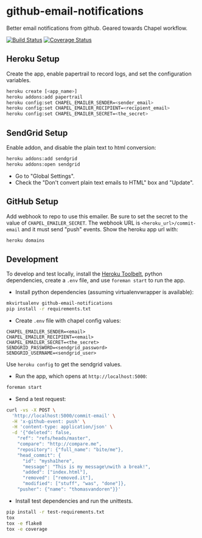 github-email-notifications
==========================

Better email notifications from github. Geared towards Chapel workflow.

[![Build Status](https://travis-ci.org/thomasvandoren/github-email-notifications.svg?branch=master)](https://travis-ci.org/thomasvandoren/github-email-notifications) [![Coverage Status](https://coveralls.io/repos/thomasvandoren/github-email-notifications/badge.svg?branch=master)](https://coveralls.io/r/thomasvandoren/github-email-notifications?branch=master)



Heroku Setup
------------

Create the app, enable papertrail to record logs, and set the configuration
variables.

```bash
heroku create [<app_name>]
heroku addons:add papertrail
heroku config:set CHAPEL_EMAILER_SENDER=<sender_email>
heroku config:set CHAPEL_EMAILER_RECIPIENT=<recipient_email>
heroku config:set CHAPEL_EMAILER_SECRET=<the_secret>
```

SendGrid Setup
--------------

Enable addon, and disable the plain text to html conversion:

```bash
heroku addons:add sendgrid
heroku addons:open sendgrid
```

* Go to "Global Settings".
* Check the "Don't convert plain text emails to HTML" box and "Update".

GitHub Setup
------------

Add webhook to repo to use this emailer. Be sure to set the secret to the value
of `CHAPEL_EMAILER_SECRET`. The webhook URL is `<heroku_url>/commit-email` and
it must send "push" events. Show the heroku app url with:

```bash
heroku domains
```

Development
-----------

To develop and test locally, install the [Heroku Toolbelt][0], python
dependencies, create a `.env` file, and use `foreman start` to run the app.

* Install python dependencies (assuming virtualenvwrapper is available):

```bash
mkvirtualenv github-email-notifications
pip install -r requirements.txt
```

* Create `.env` file with chapel config values:

```
CHAPEL_EMAILER_SENDER=<email>
CHAPEL_EMAILER_RECIPIENT=<email>
CHAPEL_EMAILER_SECRET=<the_secret>
SENDGRID_PASSWORD=<sendgrid_password>
SENDGRID_USERNAME=<sendgrid_user>
```

Use `heroku config` to get the sendgrid values.

* Run the app, which opens at `http://localhost:5000`:

```bash
foreman start
```

* Send a test request:

```bash
curl -vs -X POST \
  'http://localhost:5000/commit-email' \
  -H 'x-github-event: push' \
  -H 'content-type: application/json' \
  -d '{"deleted": false,
    "ref": "refs/heads/master",
    "compare": "http://compare.me",
    "repository": {"full_name": "bite/me"},
    "head_commit": {
      "id": "mysha1here",
      "message": "This is my message\nwith a break!",
      "added": ["index.html"],
      "removed": ["removed.it"],
      "modified": ["stuff", "was", "done"]},
    "pusher": {"name": "thomasvandoren"}}'
```

* Install test dependencies and run the unittests.

```bash
pip install -r test-requirements.txt
tox
tox -e flake8
tox -e coverage
```

[0]: https://toolbelt.heroku.com/
